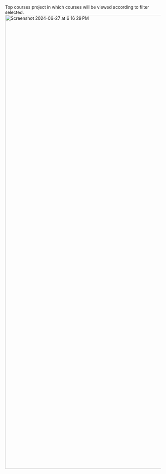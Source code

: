 Top courses project in which courses will be viewed according to filter selected.
<img width="1469" alt="Screenshot 2024-06-27 at 6 16 29 PM" src="https://github.com/MrinalCom/Top-Courses-React-Project/assets/97303675/deb04ff4-5186-41f6-9dac-422fb1801a08">
